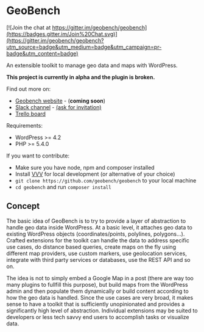 # GeoBench

[![Join the chat at https://gitter.im/geobench/geobench](https://badges.gitter.im/Join%20Chat.svg)](https://gitter.im/geobench/geobench?utm_source=badge&utm_medium=badge&utm_campaign=pr-badge&utm_content=badge)

An extensible toolkit to manage geo data and maps with WordPress.

**This project is currently in alpha and the plugin is broken.**

Find out more on:

* [Geobench website](http://geoben.ch/) - (**coming soon**)
* [Slack channel](https://geobench.slack.com/) - [(ask for invitation)](mailto:fulvio.notarstefano@gmail.com)
* [Trello board](https://trello.com/b/oUkhpkmd)

Requirements:
* WordPress >= 4.2
* PHP >= 5.4.0

If you want to contribute:
* Make sure you have node, npm and composer installed
* Install [VVV](https://github.com/Varying-Vagrant-Vagrants/VVV) for local development (or alternative of your choice)
* `git clone https://github.com/geobench/geobench` to your local machine
* `cd geobench` and run `composer install`

## Concept

The basic idea of GeoBench is to try to provide a layer of abstraction to handle geo data inside WordPress. At a basic level, it attaches geo data to existing WordPress objects (coordinates/points, polylines, polygons...). Crafted extensions for the toolkit can handle the data to address specific use cases, do distance based queries, create maps on the fly using different map providers, use custom markers, use geolocation services, integrate with third party services or databases, use the REST API and so on.

The idea is not to simply embed a Google Map in a post (there are way too many plugins to fullfill this purpose), but build maps from the WordPress admin and then populate them dynamically or build content according to how the geo data is handled. Since the use cases are very broad, it makes sense to have a toolkit that is sufficiently unopinionated and provides a significantly high level of abstraction. Individual extensions may be suited to developers or less tech savvy end users to accomplish tasks or visualize data.
